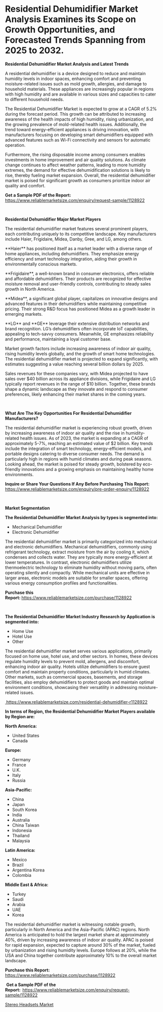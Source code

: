 <p><h1>Residential Dehumidifier Market Analysis Examines its Scope on Growth Opportunities, and Forecasted Trends Spanning from 2025 to 2032.</h1></p><p><strong>Residential Dehumidifier Market Analysis and Latest Trends</strong></p>
<p><p>A residential dehumidifier is a device designed to reduce and maintain humidity levels in indoor spaces, enhancing comfort and preventing moisture-related issues such as mold growth, allergies, and damage to household materials. These appliances are increasingly popular in regions with high humidity and are available in various sizes and capacities to cater to different household needs.</p><p>The Residential Dehumidifier Market is expected to grow at a CAGR of 5.2% during the forecast period. This growth can be attributed to increasing awareness of the health impacts of high humidity, rising urbanization, and the growing prevalence of mold-related health issues. Additionally, the trend toward energy-efficient appliances is driving innovation, with manufacturers focusing on developing smart dehumidifiers equipped with advanced features such as Wi-Fi connectivity and sensors for automatic operation.</p><p>Furthermore, the rising disposable income among consumers enables investments in home improvement and air quality solutions. As climate change continues to affect weather patterns, leading to more humidity extremes, the demand for effective dehumidification solutions is likely to rise, thereby fueling market expansion. Overall, the residential dehumidifier market is poised for significant growth as consumers prioritize indoor air quality and comfort.</p></p>
<p><strong>Get a Sample PDF of the Report:&nbsp;</strong> <a href="https://www.reliablemarketsize.com/enquiry/request-sample/1128922?utm_campaign=2218&utm_medium=2&utm_source=Github&utm_content=ia&utm_term=10022025&utm_id=residential-dehumidifier">https://www.reliablemarketsize.com/enquiry/request-sample/1128922</a></p>
<p>&nbsp;</p>
<p><strong>Residential Dehumidifier Major Market Players</strong></p>
<p><p>The residential dehumidifier market features several prominent players, each contributing uniquely to its competitive landscape. Key manufacturers include Haier, Frigidaire, Midea, Danby, Gree, and LG, among others.</p><p>**Haier** has positioned itself as a market leader with a diverse range of home appliances, including dehumidifiers. They emphasize energy efficiency and smart technology integration, aiding their growth in environmentally conscious markets. </p><p>**Frigidaire**, a well-known brand in consumer electronics, offers reliable and affordable dehumidifiers. Their products are recognized for effective moisture removal and user-friendly controls, contributing to steady sales growth in North America.</p><p>**Midea**, a significant global player, capitalizes on innovative designs and advanced features in their dehumidifiers while maintaining competitive pricing. Their strong R&D focus has positioned Midea as a growth leader in emerging markets.</p><p>**LG** and **GE** leverage their extensive distribution networks and brand recognition. LG’s dehumidifiers often incorporate IoT capabilities, appealing to tech-savvy consumers. Meanwhile, GE emphasizes reliability and performance, maintaining a loyal customer base. </p><p>Market growth factors include increasing awareness of indoor air quality, rising humidity levels globally, and the growth of smart home technologies. The residential dehumidifier market is projected to expand significantly, with estimates suggesting a value reaching several billion dollars by 2025.</p><p>Sales revenues for these companies vary, with Midea projected to have sales over $40 billion across its appliance divisions, while Frigidaire and LG typically report revenues in the range of $10 billion. Together, these brands shape a dynamic landscape as they innovate and respond to consumer preferences, likely enhancing their market shares in the coming years.</p></p>
<p>&nbsp;</p>
<p><strong>What Are The Key Opportunities For Residential Dehumidifier Manufacturers?</strong></p>
<p><p>The residential dehumidifier market is experiencing robust growth, driven by increasing awareness of indoor air quality and the rise in humidity-related health issues. As of 2023, the market is expanding at a CAGR of approximately 5-7%, reaching an estimated value of $2 billion. Key trends include the integration of smart technology, energy-efficient models, and portable designs catering to diverse consumer needs. The demand is particularly high in regions with humid climates and during peak seasons. Looking ahead, the market is poised for steady growth, bolstered by eco-friendly innovations and a growing emphasis on maintaining healthy home environments.</p></p>
<p><strong>Inquire or Share Your Questions If Any Before Purchasing This Report:</strong> <a href="https://www.reliablemarketsize.com/enquiry/pre-order-enquiry/1128922?utm_campaign=2218&utm_medium=2&utm_source=Github&utm_content=ia&utm_term=10022025&utm_id=residential-dehumidifier">https://www.reliablemarketsize.com/enquiry/pre-order-enquiry/1128922</a></p>
<p>&nbsp;</p>
<p><strong>Market Segmentation</strong></p>
<p><strong>The Residential Dehumidifier Market Analysis by types is segmented into:</strong></p>
<p><ul><li>Mechanical Dehumidifier</li><li>Electronic Dehumidifier</li></ul></p>
<p><p>The residential dehumidifier market is primarily categorized into mechanical and electronic dehumidifiers. Mechanical dehumidifiers, commonly using refrigerant technology, extract moisture from the air by cooling it, which condenses and collects water. They are typically more energy-efficient at lower temperatures. In contrast, electronic dehumidifiers utilize thermoelectric technology to eliminate humidity without moving parts, often operating silently and compactly. While mechanical units are effective in larger areas, electronic models are suitable for smaller spaces, offering various energy consumption profiles and functionalities.</p></p>
<p><strong>Purchase this Report:&nbsp;</strong><a href="https://www.reliablemarketsize.com/purchase/1128922?utm_campaign=2218&utm_medium=2&utm_source=Github&utm_content=ia&utm_term=10022025&utm_id=residential-dehumidifier">https://www.reliablemarketsize.com/purchase/1128922</a></p>
<p>&nbsp;</p>
<p><strong>The Residential Dehumidifier Market Industry Research by Application is segmented into:</strong></p>
<p><ul><li>Home Use</li><li>Hotel Use</li><li>Other</li></ul></p>
<p><p>The residential dehumidifier market serves various applications, primarily focused on home use, hotel use, and other sectors. In homes, these devices regulate humidity levels to prevent mold, allergens, and discomfort, enhancing indoor air quality. Hotels utilize dehumidifiers to ensure guest comfort and maintain property conditions, particularly in humid climates. Other markets, such as commercial spaces, basements, and storage facilities, also employ dehumidifiers to protect goods and maintain optimal environment conditions, showcasing their versatility in addressing moisture-related issues.</p></p>
<p><a href="https://www.reliablemarketsize.com/residential-dehumidifier-r1128922?utm_campaign=2218&utm_medium=2&utm_source=Github&utm_content=ia&utm_term=10022025&utm_id=residential-dehumidifier">&nbsp;https://www.reliablemarketsize.com/residential-dehumidifier-r1128922</a></p>
<p><strong>In terms of Region, the Residential Dehumidifier Market Players available by Region are:</strong></p>
<p>
    <p> <strong> North America: </strong>
        <ul>
            <li>United States</li>
            <li>Canada</li>
        </ul>
        </p> 
    <p> <strong> Europe: </strong>
        <ul>
            <li>Germany</li>
            <li>France</li>
            <li>U.K.</li>
            <li>Italy</li>
            <li>Russia</li>
        </ul>
        </p> 
    <p> <strong> Asia-Pacific: </strong>
        <ul>
            <li>China</li>
            <li>Japan</li>
            <li>South Korea</li>
            <li>India</li>
            <li>Australia</li>
            <li>China Taiwan</li>
            <li>Indonesia</li>
            <li>Thailand</li>
            <li>Malaysia</li>
        </ul>
        </p> 
    <p> <strong> Latin America: </strong>
        <ul>
            <li>Mexico</li>
            <li>Brazil</li>
            <li>Argentina Korea</li>
            <li>Colombia</li>
        </ul>
        </p> 
    <p> <strong> Middle East & Africa: </strong>
        <ul>
            <li>Turkey</li>
            <li>Saudi</li>
            <li>Arabia</li>
            <li>UAE</li>
            <li>Korea</li>
        </ul>
    </p>
    </p>
<p><p>The residential dehumidifier market is witnessing notable growth, particularly in North America and the Asia-Pacific (APAC) regions. North America is anticipated to hold the largest market share at approximately 40%, driven by increasing awareness of indoor air quality. APAC is poised for rapid expansion, expected to capture around 30% of the market, fueled by urbanization and rising humidity levels. Europe follows at 20%, while the USA and China together contribute approximately 10% to the overall market landscape.</p></p>
<p><strong>Purchase this Report: </strong><a href="https://www.reliablemarketsize.com/purchase/1128922?utm_campaign=2218&utm_medium=2&utm_source=Github&utm_content=ia&utm_term=10022025&utm_id=residential-dehumidifier">https://www.reliablemarketsize.com/purchase/1128922</a></p>
<p>&nbsp;<strong>Get a Sample PDF of the Report:&nbsp;&nbsp;</strong><a href="https://www.reliablemarketsize.com/enquiry/request-sample/1128922?utm_campaign=2218&utm_medium=2&utm_source=Github&utm_content=ia&utm_term=10022025&utm_id=residential-dehumidifier">https://www.reliablemarketsize.com/enquiry/request-sample/1128922</a></p>
<p><strong></strong></p>
<p><p><a href="https://github.com/edacruz6/Market-Research-Report-List-1/blob/main/stereo-headsets-market.md?utm_campaign=2218&utm_medium=2&utm_source=Github&utm_content=ia&utm_term=10022025&utm_id=residential-dehumidifier">Stereo Headsets Market</a></p></p>
